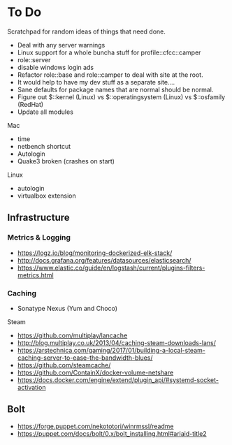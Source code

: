 To Do
=====

Scratchpad for random ideas of things that need done.

* Deal with any server warnings
* Linux support for a whole buncha stuff for profile::cfcc::camper
* role::server
* disable windows login ads
* Refactor role::base and role::camper to deal with site at the root.
* It would help to have my dev stuff as a separate site....
* Sane defaults for package names that are normal should be normal.
* Figure out $::kernel (Linux) vs $::operatingsystem (Linux) vs $::osfamily (RedHat)
* Update all modules

Mac
* time
* netbench shortcut
* Autologin
* Quake3 broken (crashes on start)

Linux
* autologin
* virtualbox extension

Infrastructure
--------------

### Metrics & Logging
* https://logz.io/blog/monitoring-dockerized-elk-stack/
* http://docs.grafana.org/features/datasources/elasticsearch/
* https://www.elastic.co/guide/en/logstash/current/plugins-filters-metrics.html

### Caching
* Sonatype Nexus (Yum and Choco)

Steam
* https://github.com/multiplay/lancache
* http://blog.multiplay.co.uk/2013/04/caching-steam-downloads-lans/
* https://arstechnica.com/gaming/2017/01/building-a-local-steam-caching-server-to-ease-the-bandwidth-blues/
* https://github.com/steamcache/
* https://github.com/ContainX/docker-volume-netshare
* https://docs.docker.com/engine/extend/plugin_api/#systemd-socket-activation

Bolt
----
* https://forge.puppet.com/nekototori/winrmssl/readme
* https://puppet.com/docs/bolt/0.x/bolt_installing.html#ariaid-title2
